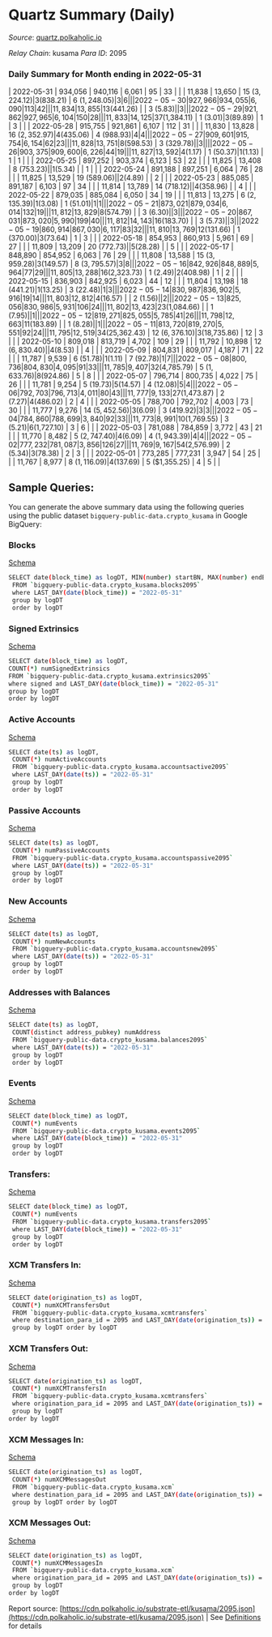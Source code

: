 # Quartz Summary (Daily)

_Source_: [quartz.polkaholic.io](https://quartz.polkaholic.io)

*Relay Chain*: kusama
*Para ID*: 2095



### Daily Summary for Month ending in 2022-05-31


| 2022-05-31 | 934,056 | 940,116 | 6,061 | 95 | 33 |  |  | 11,838 | 13,650 | 15 ($3,224.12) | 3 ($838.21) | 6 ($1,248.05) | 3 | 6 |  |
| 2022-05-30 | 927,966 | 934,055 | 6,090 | 113 | 42 |  |  | 11,834 | 13,855 | 13 ($441.26) |   | 3 ($5.83) |  | 3 |  |
| 2022-05-29 | 921,862 | 927,965 | 6,104 | 150 | 28 |  |  | 11,833 | 14,125 | 37 ($1,384.11) | 1 ($3.01) | 3 ($89.89) | 1 | 3 |  |
| 2022-05-28 | 915,755 | 921,861 | 6,107 | 112 | 31 |  |  | 11,830 | 13,828 | 16 ($2,352.97) | 4 ($435.06) | 4 ($988.93) | 4 | 4 |  |
| 2022-05-27 | 909,601 | 915,754 | 6,154 | 62 | 23 |  |  | 11,828 | 13,751 | 8 ($598.53) | 3 ($329.78) |   | 3 |  |  |
| 2022-05-26 | 903,375 | 909,600 | 6,226 | 44 | 19 |  |  | 11,827 | 13,592 | 4 ($1.17) | 1 ($50.37) | 1 ($1.13) | 1 | 1 |  |
| 2022-05-25 | 897,252 | 903,374 | 6,123 | 53 | 22 |  |  | 11,825 | 13,408 | 8 ($753.23) |   | 1 ($5.34) |  | 1 |  |
| 2022-05-24 | 891,188 | 897,251 | 6,064 | 76 | 28 |  |  | 11,825 | 13,529 | 19 ($589.06) |   | 2 ($4.89) |  | 2 |  |
| 2022-05-23 | 885,085 | 891,187 | 6,103 | 97 | 34 |  |  | 11,814 | 13,789 | 14 ($718.12) |   | 4 ($358.96) |  | 4 |  |
| 2022-05-22 | 879,035 | 885,084 | 6,050 | 34 | 19 |  |  | 11,813 | 13,275 | 6 ($2,135.39) | 1 ($3.08) | 1 ($51.01) | 1 | 1 |  |
| 2022-05-21 | 873,021 | 879,034 | 6,014 | 132 | 19 |  |  | 11,812 | 13,829 | 8 ($574.79) |   | 3 ($6.30) |  | 3 |  |
| 2022-05-20 | 867,031 | 873,020 | 5,990 | 199 | 40 |  |  | 11,812 | 14,143 | 16 ($183.70) |   | 3 ($5.73) |  | 3 |  |
| 2022-05-19 | 860,914 | 867,030 | 6,117 | 83 | 32 |  |  | 11,810 | 13,769 | 12 ($131.66) | 1 ($370.00) | 3 ($73.64) | 1 | 3 |  |
| 2022-05-18 | 854,953 | 860,913 | 5,961 | 69 | 27 |  |  | 11,809 | 13,209 | 20 ($772.73) |   | 5 ($28.28) |  | 5 |  |
| 2022-05-17 | 848,890 | 854,952 | 6,063 | 76 | 29 |  |  | 11,808 | 13,588 | 15 ($3,959.28) | 3 ($149.57) | 8 ($3,795.57) | 3 | 8 |  |
| 2022-05-16 | 842,926 | 848,889 | 5,964 | 77 | 29 |  |  | 11,805 | 13,288 | 16 ($2,323.73) | 1 ($2.49) | 2 ($408.98) | 1 | 2 |  |
| 2022-05-15 | 836,903 | 842,925 | 6,023 | 44 | 12 |  |  | 11,804 | 13,198 | 18 ($441.21) | 1 ($13.25) | 3 ($22.48) | 1 | 3 |  |
| 2022-05-14 | 830,987 | 836,902 | 5,916 | 19 | 14 |  |  | 11,803 | 12,812 | 4 ($16.57) |   | 2 ($1.56) |  | 2 |  |
| 2022-05-13 | 825,056 | 830,986 | 5,931 | 106 | 24 |  |  | 11,802 | 13,423 | 23 ($1,084.66) |   | 1 ($7.95) |  | 1 |  |
| 2022-05-12 | 819,271 | 825,055 | 5,785 | 41 | 26 |  |  | 11,798 | 12,663 | 11 ($183.89) |   | 1 ($8.28) |  | 1 |  |
| 2022-05-11 | 813,720 | 819,270 | 5,551 | 92 | 24 |  |  | 11,795 | 12,519 | 34 ($25,362.43) | 12 ($6,376.10) | 3 ($18,735.86) | 12 | 3 |  |
| 2022-05-10 | 809,018 | 813,719 | 4,702 | 109 | 29 |  |  | 11,792 | 10,898 | 12 ($6,830.40) |   | 4 ($8.53) |  | 4 |  |
| 2022-05-09 | 804,831 | 809,017 | 4,187 | 71 | 22 |  |  | 11,787 | 9,539 | 6 ($51.78) | 1 ($1.11) | 7 ($92.78) | 1 | 7 |  |
| 2022-05-08 | 800,736 | 804,830 | 4,095 | 91 | 33 |  |  | 11,785 | 9,407 | 32 ($4,785.79) | 5 ($1,633.76) | 8 ($924.86) | 5 | 8 |  |
| 2022-05-07 | 796,714 | 800,735 | 4,022 | 75 | 26 |  |  | 11,781 | 9,254 | 5 ($19.73) | 5 ($14.57) | 4 ($12.08) | 5 | 4 |  |
| 2022-05-06 | 792,703 | 796,713 | 4,011 | 80 | 43 |  |  | 11,777 | 9,133 | 27 ($1,473.87) | 2 ($7.27) | 4 ($486.02) | 2 | 4 |  |
| 2022-05-05 | 788,700 | 792,702 | 4,003 | 73 | 30 |  |  | 11,777 | 9,276 | 14 ($5,452.56) | 3 ($6.09) | 3 ($419.92) | 3 | 3 |  |
| 2022-05-04 | 784,860 | 788,699 | 3,840 | 92 | 33 |  |  | 11,773 | 8,991 | 10 ($1,769.55) | 3 ($5.21) | 6 ($1,727.10) | 3 | 6 |  |
| 2022-05-03 | 781,088 | 784,859 | 3,772 | 43 | 21 |  |  | 11,770 | 8,482 | 5 ($2,747.40) | 4 ($6.09) | 4 ($1,943.39) | 4 | 4 |  |
| 2022-05-02 | 777,232 | 781,087 | 3,856 | 126 | 27 |  |  | 11,769 | 9,167 | 54 ($2,576.99) | 2 ($5.34) | 3 ($78.38) | 2 | 3 |  |
| 2022-05-01 | 773,285 | 777,231 | 3,947 | 54 | 25 |  |  | 11,767 | 8,977 | 8 ($1,116.09) | 4 ($137.69) | 5 ($1,355.25) | 4 | 5 |  |

## Sample Queries:
You can generate the above summary data using the following queries using the public dataset `bigquery-public-data.crypto_kusama` in Google BigQuery:


### Blocks 

[Schema](https://github.com/colorfulnotion/substrate-etl/blob/main/schema/blocks.json)

```bash
SELECT date(block_time) as logDT, MIN(number) startBN, MAX(number) endBN, COUNT(*) numBlocks 
 FROM `bigquery-public-data.crypto_kusama.blocks2095`  
 where LAST_DAY(date(block_time)) = "2022-05-31" 
 group by logDT 
 order by logDT
```

### Signed Extrinsics 

[Schema](https://github.com/colorfulnotion/substrate-etl/blob/main/schema/extrinsics.json)

```bash
SELECT date(block_time) as logDT, 
COUNT(*) numSignedExtrinsics 
FROM `bigquery-public-data.crypto_kusama.extrinsics2095`  
where signed and LAST_DAY(date(block_time)) = "2022-05-31" 
group by logDT 
order by logDT
```

### Active Accounts 

[Schema](https://github.com/colorfulnotion/substrate-etl/blob/main/schema/accountsactive.json)

```bash
SELECT date(ts) as logDT, 
 COUNT(*) numActiveAccounts 
 FROM `bigquery-public-data.crypto_kusama.accountsactive2095` 
 where LAST_DAY(date(ts)) = "2022-05-31" 
 group by logDT 
 order by logDT
```

### Passive Accounts 

[Schema](https://github.com/colorfulnotion/substrate-etl/blob/main/schema/accountspassive.json)

```bash
SELECT date(ts) as logDT, 
 COUNT(*) numPassiveAccounts 
 FROM `bigquery-public-data.crypto_kusama.accountspassive2095` 
 where LAST_DAY(date(ts)) = "2022-05-31" 
 group by logDT 
 order by logDT
```

### New Accounts 

[Schema](https://github.com/colorfulnotion/substrate-etl/blob/main/schema/accountsnew.json)

```bash
SELECT date(ts) as logDT, 
 COUNT(*) numNewAccounts 
 FROM `bigquery-public-data.crypto_kusama.accountsnew2095` 
 where LAST_DAY(date(ts)) = "2022-05-31" 
 group by logDT
 order by logDT
```

### Addresses with Balances 

[Schema](https://github.com/colorfulnotion/substrate-etl/blob/main/schema/balances.json)

```bash
SELECT date(ts) as logDT,
 COUNT(distinct address_pubkey) numAddress 
 FROM `bigquery-public-data.crypto_kusama.balances2095` 
 where LAST_DAY(date(ts)) = "2022-05-31" 
 group by logDT 
 order by logDT
```

### Events 

[Schema](https://github.com/colorfulnotion/substrate-etl/blob/main/schema/events.json)

```bash
SELECT date(block_time) as logDT, 
 COUNT(*) numEvents 
 FROM `bigquery-public-data.crypto_kusama.events2095` 
 where LAST_DAY(date(block_time)) = "2022-05-31" 
 group by logDT 
 order by logDT
```

### Transfers:

[Schema](https://github.com/colorfulnotion/substrate-etl/blob/main/schema/transfers.json)

```bash
SELECT date(block_time) as logDT, 
 COUNT(*) numEvents 
 FROM `bigquery-public-data.crypto_kusama.transfers2095` 
 where LAST_DAY(date(block_time)) = "2022-05-31" 
 group by logDT 
 order by logDT
```

### XCM Transfers In: 

[Schema](https://github.com/colorfulnotion/substrate-etl/blob/main/schema/xcmtransfers.json)

```bash
SELECT date(origination_ts) as logDT, 
 COUNT(*) numXCMTransfersOut 
 FROM `bigquery-public-data.crypto_kusama.xcmtransfers` 
 where destination_para_id = 2095 and LAST_DAY(date(origination_ts)) = "2022-05-31" 
 group by logDT order by logDT
```

### XCM Transfers Out: 

[Schema](https://github.com/colorfulnotion/substrate-etl/blob/main/schema/xcmtransfers.json)

```bash
SELECT date(origination_ts) as logDT, 
 COUNT(*) numXCMTransfersIn 
 FROM `bigquery-public-data.crypto_kusama.xcmtransfers` 
 where origination_para_id = 2095 and LAST_DAY(date(origination_ts)) = "2022-05-31" 
 group by logDT 
order by logDT
```

### XCM Messages In: 

[Schema](https://github.com/colorfulnotion/substrate-etl/blob/main/schema/xcm.json)

```bash
SELECT date(origination_ts) as logDT, 
 COUNT(*) numXCMMessagesOut 
 FROM `bigquery-public-data.crypto_kusama.xcm` 
 where destination_para_id = 2095 and LAST_DAY(date(origination_ts)) = "2022-05-31" 
 group by logDT order by logDT
```

### XCM Messages Out: 

[Schema](https://github.com/colorfulnotion/substrate-etl/blob/main/schema/xcm.json)

```bash
SELECT date(origination_ts) as logDT, 
 COUNT(*) numXCMMessagesIn 
 FROM `bigquery-public-data.crypto_kusama.xcm` 
 where origination_para_id = 2095 and LAST_DAY(date(origination_ts)) = "2022-05-31" 
 group by logDT 
order by logDT
```


Report source: [https://cdn.polkaholic.io/substrate-etl/kusama/2095.json](https://cdn.polkaholic.io/substrate-etl/kusama/2095.json) | See [Definitions](/DEFINITIONS.md) for details
